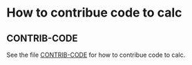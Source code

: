 # How to contribue code to calc

## CONTRIB-CODE

See the file <A HREF="https://github.com/lcn2/calc/blob/master/CONTRIB-CODE">CONTRIB-CODE</A> for how to contribue code to calc.
